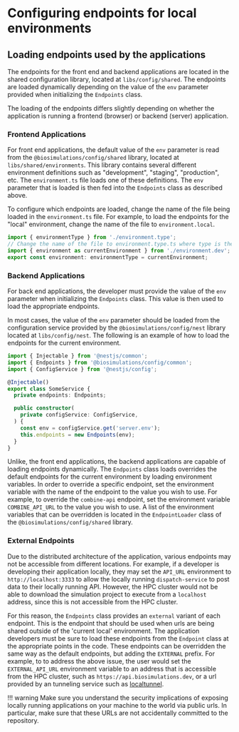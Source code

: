 # Configuring endpoints for local environments
## Loading endpoints used by the applications
The endpoints for the front end and backend applications are located in the shared configuration library, located at `libs/config/shared`. The endpoints are loaded dynamically depending on the value of the `env` parameter provided when initializing the `Endpoints` class. 

The loading of the endpoints differs slightly depending on whether the application is running a frontend (browser) or backend (server) application.
### Frontend Applications
For front end applications, the default value of the `env` parameter is read from the `@biosimulations/config/shared` library, located at `libs/shared/environments`. This library contains several different environment definitions such as "development", "staging", "production", etc. The `environment.ts` file loads one of these definitions.  The `env` parameter that is loaded is then fed into the `Endpoints` class as described above.

To configure which endpoints are loaded, change the name of the file being loaded in the `environment.ts` file. For example, to load the endpoints for the "local" environment, change the name of the file to `environment.local`.

```typescript
import { environmentType } from './environment.type';
// Change the name of the file to environment.type.ts where type is the name of the environment you wish to load
import { environment as currentEnvironment } from './environment.dev';
export const environment: environmentType = currentEnvironment;
```

### Backend Applications

For back end applications, the developer must provide the value of the `env` parameter when initializing the `Endpoints` class. This value is then used to load the appropriate endpoints.

In most cases, the value of the `env` parameter should be loaded from the configuration service provided by the `@biosimulations/config/nest` library located at `libs/config/nest`. The following is an example of how to load the endpoints for the current environment.

```typescript
import { Injectable } from '@nestjs/common';
import { Endpoints } from '@biosimulations/config/common';
import { ConfigService } from '@nestjs/config';

@Injectable()
export class SomeService {
  private endpoints: Endpoints;

  public constructor(
    private configService: ConfigService,
  ) {
    const env = configService.get('server.env');
    this.endpoints = new Endpoints(env);
  }
}
```
Unlike, the front end applications, the backend applications are capable of loading endpoints dynamically. The `Endpoints` class loads overrides the default endpoints for the current environment by loading environment variables. In order to override a specific endpoint, set the environment variable with the name of the endpoint to the value you wish to use. For example, to override the `combine-api` endpoint, set the environment variable `COMBINE_API_URL` to the value you wish to use.
A list of the environment variables that can be overridden is located in the `EndpointLoader` class of the `@biosimulations/config/shared` library.
### External Endpoints 

Due to the distributed architecture of the application, various endpoints may not be accessible from different locations. For example, if a developer is developing their application locally, they may set the `API_URL` environment to `http://localhost:3333` to allow the locally running `dispatch-service` to post data to their locally running API. However, the HPC cluster would not be able to download the simulation project to execute from a `localhost` address, since this is not accessible from the HPC cluster. 

For this reason, the `Endpoints` class provides an `external` variant of each endpoint. This is the endpoint that should be used when urls are being shared outside of the 'current local' environment. The application developers must be sure to load these endpoints from the `Endpoint` class at the appropriate points in the code. These endpoints can be overridden the same way as the default endpoints, but adding the `EXTERNAL` prefix. For example, to to address the above issue, the user would set the `EXTERNAL_API_URL` environment variable to an address that is accessible from the HPC cluster, such as `https://api.biosimulations.dev`, or a url provided by an tunneling service such as [localtunnel](http://localtunnel.github.io/www/).

!!! warning 
    Make sure you understand the security implications of exposing locally running applications on your machine to the world via public urls. In particular, make sure that these URLs are not accidentally committed to the repository.